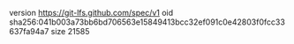 version https://git-lfs.github.com/spec/v1
oid sha256:041b003a73bb6bd706563e15849413bcc32ef091c0e42803f0fcc33637fa94a7
size 21585
